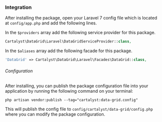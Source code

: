 ### Integration

After installing the package, open your Laravel 7 config file which is located at `config/app.php` and add the following lines.

In the `$providers` array add the following service provider for this package.

```php
Cartalyst\DataGrid\Laravel\DataGridServiceProvider::class,
```

In the `$aliases` array add the following facade for this package.

```php
'DataGrid' => Cartalyst\DataGrid\Laravel\Facades\DataGrid::class,
```

###### Configuration

After installing, you can publish the package configuration file into your application by running the following command on your terminal:

`php artisan vendor:publish --tag="cartalyst:data-grid.config"`

This will publish the config file to `config/cartalyst/data-grid/config.php` where you can modify the package configuration.
